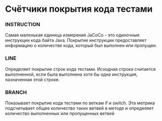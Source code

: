 # Счётчики покрытия кода тестами

### INSTRUCTION

Самая маленькая единица измерения JaCoCo - это одиночные инструкции кода байта Java. Покрытие инструкции предоставляет информацию о количестве кода, который был выполнен или пропущен.

### LINE

Определяет покрытие строк кода тестами. Исходная строка считается выполненной, если была выполнена хотя бы одна инструкция, назначенная этой строке.

### BRANCH

Показывает покрытие кода тестами по веткам if и switch. Эта метрика подсчитывает общее количество таких ветвей в методе и определяет количество выполненных или пропущенных ветвей